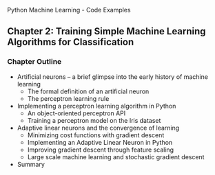 Python Machine Learning - Code Examples


##  Chapter 2: Training Simple Machine Learning Algorithms for Classification

### Chapter Outline

- Artificial neurons – a brief glimpse into the early history of machine learning
  - The formal definition of an artificial neuron
  - The perceptron learning rule
- Implementing a perceptron learning algorithm in Python 
  - An object-oriented perceptron API
  - Training a perceptron model on the Iris dataset
- Adaptive linear neurons and the convergence of learning
  - Minimizing cost functions with gradient descent
  - Implementing an Adaptive Linear Neuron in Python
  - Improving gradient descent through feature scaling
  - Large scale machine learning and stochastic gradient descent
- Summary